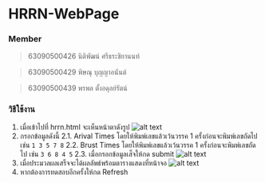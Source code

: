 # HRRN-WebPage

### Member
> 63090500426 นิติพัฒน์ ศรีธระชิยานนท์

> 63090500429 พิษณุ บุญญาอนันต์
  
> 63090500439 พรพล ตั้งอดุลย์รัตน์


### วิธีใช้งาน

1. เมื่อเข้าไปที่ hrrn.html จะเห็นหน้าตาดังรูป
      ![alt text](https://cdn.discordapp.com/attachments/720005228447137904/970586663900299294/unknown.png)
2. กรอกข้อมูลดังนี้
  2.1. Arival Times โดยให้พิมพ์เลขแล้วเว้นวรรค 1 ครั้งก่อนจะพิมพ์เลขถัดไป เช่น `1 3 5 7 8`
  2.2. Brust Times โดยให้พิมพ์เลขแล้วเว้นวรรค 1 ครั้งก่อนจะพิมพ์เลขถัดไป เช่น `3 6 8 4 5`
  2.3. เมื่อกรอกข้อมูลเส็จให้กด submit
      ![alt text](https://media.discordapp.net/attachments/720005228447137904/970587723981283328/unknown.png)
3. เมื่อประมวลผลเสร็จจะได้ผลลัพธ์พร้อมตารางแสดงที่หน้าจอ
      ![alt text](https://media.discordapp.net/attachments/720005228447137904/970587786799362048/unknown.png)
4. หากต้องการทดสอบอีกครั้งให้กด Refresh
